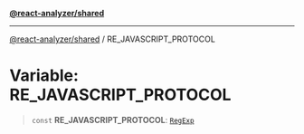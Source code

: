 [**@react-analyzer/shared**](../README.md)

***

[@react-analyzer/shared](../README.md) / RE\_JAVASCRIPT\_PROTOCOL

# Variable: RE\_JAVASCRIPT\_PROTOCOL

> `const` **RE\_JAVASCRIPT\_PROTOCOL**: [`RegExp`](https://developer.mozilla.org/docs/Web/JavaScript/Reference/Global_Objects/RegExp)
